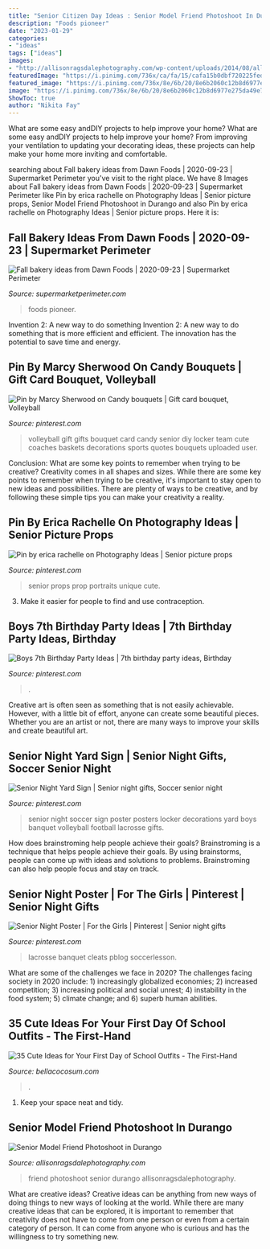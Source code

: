```yaml
---
title: "Senior Citizen Day Ideas : Senior Model Friend Photoshoot In Durango"
description: "Foods pioneer"
date: "2023-01-29"
categories:
- "ideas"
tags: ["ideas"]
images:
- "http://allisonragsdalephotography.com/wp-content/uploads/2014/08/allisonragsdalephotography-9262-681x1024.jpg"
featuredImage: "https://i.pinimg.com/736x/ca/fa/15/cafa15b0dbf720225fed343cffa36a0a.jpg"
featured_image: "https://i.pinimg.com/736x/8e/6b/20/8e6b2060c12b8d6977e275da49e7d98f--volleyball-party-volleyball-senior-gifts.jpg"
image: "https://i.pinimg.com/736x/8e/6b/20/8e6b2060c12b8d6977e275da49e7d98f--volleyball-party-volleyball-senior-gifts.jpg"
ShowToc: true
author: "Nikita Fay"
---
```



What are some easy andDIY projects to help improve your home?
What are some easy andDIY projects to help improve your home? From improving your ventilation to updating your decorating ideas, these projects can help make your home more inviting and comfortable.

	

		
searching about Fall bakery ideas from Dawn Foods | 2020-09-23 | Supermarket Perimeter you've visit to the right place. We have 8 Images about Fall bakery ideas from Dawn Foods | 2020-09-23 | Supermarket Perimeter like Pin by erica rachelle on Photography Ideas | Senior picture props, Senior Model Friend Photoshoot in Durango and also Pin by erica rachelle on Photography Ideas | Senior picture props. Here it is:
		
    
## Fall Bakery Ideas From Dawn Foods | 2020-09-23 | Supermarket Perimeter

<img loading=lazy src="https://www.supermarketperimeter.com/ext/resources/0923---fall-desserts.jpg?height=635&amp;t=1600871862&amp;width=1200" onerror="this.onerror=null;this.src='https://tse2.mm.bing.net/th?id=OIP.TDJpFLrT33Bk_9YfxRRDXgHaE7&amp;pid=15.1';" alt="Fall bakery ideas from Dawn Foods | 2020-09-23 | Supermarket Perimeter">

_Source: supermarketperimeter.com_

>foods pioneer. 

	

Invention 2: A new way to do something
Invention 2: A new way to do something that is more efficient and efficient. The innovation has the potential to save time and energy.

    
## Pin By Marcy Sherwood On Candy Bouquets | Gift Card Bouquet, Volleyball

<img loading=lazy src="https://i.pinimg.com/736x/8e/6b/20/8e6b2060c12b8d6977e275da49e7d98f--volleyball-party-volleyball-senior-gifts.jpg" onerror="this.onerror=null;this.src='https://tse3.mm.bing.net/th?id=OIP.ZmmBQWKyPmZsabqUr4ALYQHaJ6&amp;pid=15.1';" alt="Pin by Marcy Sherwood on Candy bouquets | Gift card bouquet, Volleyball">

_Source: pinterest.com_

>volleyball gift gifts bouquet card candy senior diy locker team cute coaches baskets decorations sports quotes bouquets uploaded user. 

	

Conclusion: What are some key points to remember when trying to be creative?
Creativity comes in all shapes and sizes. While there are some key points to remember when trying to be creative, it's important to stay open to new ideas and possibilities. There are plenty of ways to be creative, and by following these simple tips you can make your creativity a reality.

    
## Pin By Erica Rachelle On Photography Ideas | Senior Picture Props

<img loading=lazy src="https://i.pinimg.com/736x/f1/99/49/f19949b7050adf4ca96fb6458e7a63ad--senior-picture-ideas-with-props-senior-picture-prop-ideas.jpg" onerror="this.onerror=null;this.src='https://tse4.mm.bing.net/th?id=OIP.DA8nE8SeR5ZMGC81Rw5f1gDIEs&amp;pid=15.1';" alt="Pin by erica rachelle on Photography Ideas | Senior picture props">

_Source: pinterest.com_

>senior props prop portraits unique cute. 

	

3. Make it easier for people to find and use contraception.

    
## Boys 7th Birthday Party Ideas | 7th Birthday Party Ideas, Birthday

<img loading=lazy src="https://i.pinimg.com/736x/ca/fa/15/cafa15b0dbf720225fed343cffa36a0a.jpg" onerror="this.onerror=null;this.src='https://tse4.mm.bing.net/th?id=OIP.R8FAM04-p_-Kn9JVwmyUXAHaNK&amp;pid=15.1';" alt="Boys 7th Birthday Party Ideas | 7th birthday party ideas, Birthday">

_Source: pinterest.com_

>. 

	

Creative art is often seen as something that is not easily achievable. However, with a little bit of effort, anyone can create some beautiful pieces. Whether you are an artist or not, there are many ways to improve your skills and create beautiful art.

    
## Senior Night Yard Sign | Senior Night Gifts, Soccer Senior Night

<img loading=lazy src="https://i.pinimg.com/736x/31/da/48/31da48309a888744ce2587c50decc12f--senior-night-soccer-senior-night-posters.jpg" onerror="this.onerror=null;this.src='https://tse4.mm.bing.net/th?id=OIP.TSYXN4gF3XGEkN2HpW40OgHaJ3&amp;pid=15.1';" alt="Senior Night Yard Sign | Senior night gifts, Soccer senior night">

_Source: pinterest.com_

>senior night soccer sign poster posters locker decorations yard boys banquet volleyball football lacrosse gifts. 

	

How does brainstroming help people achieve their goals?
Brainstroming is a technique that helps people achieve their goals. By using brainstorms, people can come up with ideas and solutions to problems. Brainstroming can also help people focus and stay on track.

    
## Senior Night Poster | For The Girls | Pinterest | Senior Night Gifts

<img loading=lazy src="https://i.pinimg.com/736x/28/5c/28/285c2841f0093d3211321b742ec1cc6a--senior-poster-ideas-sports-soccer-senior-night-posters.jpg?b=t" onerror="this.onerror=null;this.src='https://tse4.mm.bing.net/th?id=OIP.nZpZL4CQukNMwPxLg_ZMUQAAAA&amp;pid=15.1';" alt="Senior Night Poster | For the Girls | Pinterest | Senior night gifts">

_Source: pinterest.com_

>lacrosse banquet cleats pblog soccerlesson. 

	

What are some of the challenges we face in 2020?
The challenges facing society in 2020 include: 1) increasingly globalized economies; 2) increased competition; 3) increasing political and social unrest; 4) instability in the food system; 5) climate change; and 6) superb human abilities.

    
## 35 Cute Ideas For Your First Day Of School Outfits - The First-Hand

<img loading=lazy src="https://bellacocosum.com/wp-content/uploads/2020/08/微信图片_20110101004422.jpg" onerror="this.onerror=null;this.src='https://tse3.mm.bing.net/th?id=OIP.vAj9Or9cOxNZYht-BI4t4QHaL3&amp;pid=15.1';" alt="35 Cute Ideas for Your First Day of School Outfits - The First-Hand">

_Source: bellacocosum.com_

>. 

	

1. Keep your space neat and tidy.

    
## Senior Model Friend Photoshoot In Durango

<img loading=lazy src="http://allisonragsdalephotography.com/wp-content/uploads/2014/08/allisonragsdalephotography-9262-681x1024.jpg" onerror="this.onerror=null;this.src='https://tse3.mm.bing.net/th?id=OIP.hbQ0xhQ2-I5Tszk1rRyH6wHaLI&amp;pid=15.1';" alt="Senior Model Friend Photoshoot in Durango">

_Source: allisonragsdalephotography.com_

>friend photoshoot senior durango allisonragsdalephotography. 

	

What are creative ideas?
Creative ideas can be anything from new ways of doing things to new ways of looking at the world. While there are many creative ideas that can be explored, it is important to remember that creativity does not have to come from one person or even from a certain category of person. It can come from anyone who is curious and has the willingness to try something new.

